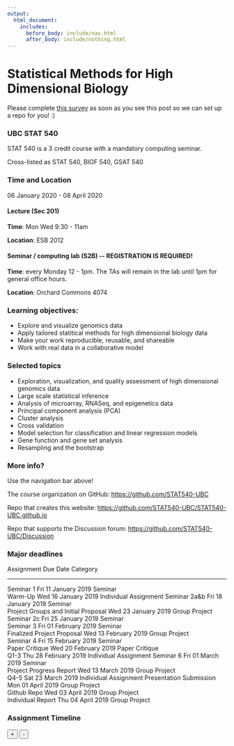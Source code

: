 ```yaml
---
output:
  html_document:
    includes:
      before_body: include/nav.html
      after_body: include/nothing.html
---
```



# Statistical Methods for High Dimensional Biology
<span style="color: red"></span>

Please complete <span style="color: blue">[this survey](https://docs.google.com/forms/d/e/1FAIpQLSd8WlRLiBRaNrNk5PEY87nLkEPjZ60BcdTMUU0JAQRyMkkNsg/viewform?usp=sf_link)</span> as soon as you see this post so we can set up a repo for you! :) 

### UBC STAT 540

STAT 540 is a 3 credit course with a mandatory computing seminar.

Cross-listed as STAT 540, BIOF 540, GSAT 540

### Time and Location

06 January 2020 - 08 April 2020

#### Lecture (Sec 201)

**Time**: Mon Wed 9:30 - 11am

**Location**: ESB 2012

#### Seminar / computing lab (S2B) -- REGISTRATION IS REQUIRED!

**Time**: every Monday 12 - 1pm. The TAs will remain in the lab until 1pm for general office hours.

**Location**: Orchard Commons 4074

### Learning objectives:

  * Explore and visualize genomics data
  * Apply tailored statitical methods for high dimensional biology data
  * Make your work reproducible, reusable, and shareable
  * Work with real data in a collaborative model

### Selected topics

  * Exploration, visualization, and quality assessment of high dimensional genomics data
  * Large scale statistical inference
  * Analysis of microarray, RNASeq, and epigenetics data
  * Principal component analysis (PCA)
  * Cluster analysis
  * Cross validation
  * Model selection for classification and linear regression models
  * Gene function and gene set analysis
  * Resampling and the bootstrap

### More info?

Use the navigation bar above!

The course organization on GitHub: <https://github.com/STAT540-UBC>  

Repo that creates this website: <https://github.com/STAT540-UBC/STAT540-UBC.github.io>

Repo that supports the Discussion forum: <https://github.com/STAT540-UBC/Discussion>

### Major deadlines

Assignment                            Due Date               Category              
------------------------------------  ---------------------  ----------------------
Seminar 1                             Fri 11 January 2019    Seminar               
Warm-Up                               Wed 16 January 2019    Individual Assignment 
Seminar 2a&b                          Fri 18 January 2019    Seminar               
Project Groups and Initial Proposal   Wed 23 January 2019    Group Project         
Seminar 2c                            Fri 25 January 2019    Seminar               
Seminar 3                             Fri 01 February 2019   Seminar               
Finalized Project Proposal            Wed 13 February 2019   Group Project         
Seminar 4                             Fri 15 February 2019   Seminar               
Paper Critique                        Wed 20 February 2019   Paper Critique        
Q1-3                                  Thu 28 February 2019   Individual Assignment 
Seminar 6                             Fri 01 March 2019      Seminar               
Project Progress Report               Wed 13 March 2019      Group Project         
Q4-5                                  Sat 23 March 2019      Individual Assignment 
Presentation Submission               Mon 01 April 2019      Group Project         
Github Repo                           Wed 03 April 2019      Group Project         
Individual Report                     Thu 04 April 2019      Group Project         

### Assignment Timeline

<!--html_preserve--><div id="htmlwidget-fb75b7c40da2bc54d3f7" class="timevis html-widget" style="width:672px;height:480px;">
<div class="btn-group zoom-menu">
<button type="button" class="btn btn-default btn-lg zoom-in" title="Zoom in">+</button>
<button type="button" class="btn btn-default btn-lg zoom-out" title="Zoom out">-</button>
</div>
</div>
<script type="application/json" data-for="htmlwidget-fb75b7c40da2bc54d3f7">{"x":{"items":[{"id":"1","content":"Warmup","start":"2019-01-16 23:59:00","Category":"Individual Assignment","style":"background-color: gold;"},{"id":"2","content":"Paper Critique","start":"2019-02-20 23:59:00","Category":"Paper Critique","style":"background-color: aqua;"},{"id":"3","content":"Q1-3","start":"2019-02-28 23:59:00","Category":"Individual Assignment","style":"background-color: pink;"},{"id":"4","content":"Q4-5","start":"2019-03-23 23:59:00","Category":"Individual Assignment","style":"background-color: pink;"},{"id":"5","content":"Project Groups and Initial Proposal","start":"2019-01-23 23:59:00","Category":"Group Project","style":"background-color: lavender;"},{"id":"6","content":"Finalized Project Proposal","start":"2019-02-13 23:59:00","Category":"Group Project","style":"background-color: lavender;"},{"id":"7","content":"Project Progress Report","start":"2019-03-13 23:59:00","Category":"Group Project","style":"background-color: lavender;"},{"id":"8","content":"Presentation Submission","start":"2019-04-01 23:59:00","Category":"Group Project","style":"background-color: lavender;"},{"id":"9","content":"Github Repo","start":"2019-04-03 23:59:00","Category":"Group Project","style":"background-color: lavender;"},{"id":"10","content":"Individual Report","start":"2019-04-04 23:59:00","Category":"Group Project","style":"background-color: lavender;"},{"id":"11","content":"Seminar 1","start":"2019-01-11 23:59:00","Category":"Seminar","style":"background-color: palegreen;"},{"id":"12","content":"Seminar 2a&b","start":"2019-01-18 23:59:00","Category":"Seminar","style":"background-color: palegreen;"},{"id":"13","content":"Seminar 2c ","start":"2019-01-25 23:59:00","Category":"Seminar","style":"background-color: palegreen;"},{"id":"14","content":"Seminar 3 ","start":"2019-02-01 23:59:00","Category":"Seminar","style":"background-color: palegreen;"},{"id":"15","content":"Seminar 4 ","start":"2019-02-15 23:59:00","Category":"Seminar","style":"background-color: palegreen;"},{"id":"16","content":" Seminar 6 ","start":"2019-03-01 23:59:00","Category":"Seminar","style":"background-color: palegreen;"}],"groups":null,"showZoom":true,"zoomFactor":0.5,"fit":true,"options":[],"height":null,"api":[]},"evals":[],"jsHooks":[]}</script><!--/html_preserve-->

